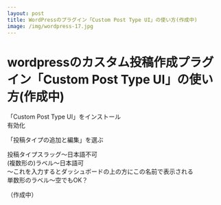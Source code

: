 ```yaml
---
layout: post
title: WordPressのプラグイン「Custom Post Type UI」の使い方(作成中)
image: /img/wordpress-17.jpg
---
```


# wordpressのカスタム投稿作成プラグイン「Custom Post Type UI」の使い方(作成中)

「Custom Post Type UI」をインストール   
有効化   

「投稿タイプの追加と編集」を選ぶ   

投稿タイプスラッグ～日本語不可   
(複数形の)ラベル～日本語可   
～これを入力するとダッシュボードの上の方にこの名前で表示される   
単数形のラベル～空でもOK？   

（作成中）   
